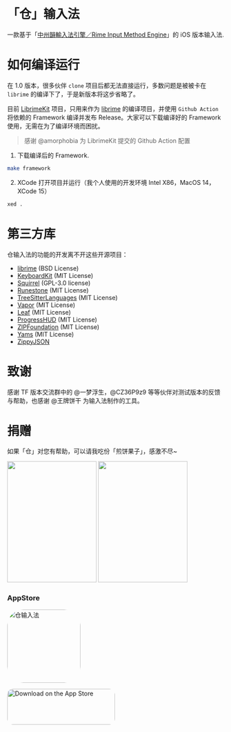 # 「仓」输入法

一款基于「[中州韻輸入法引擎／Rime Input Method Engine](https://github.com/rime/librime)」的 iOS 版本输入法.

# 如何编译运行

在 1.0 版本，很多伙伴 `clone` 项目后都无法直接运行，多数问题是被被卡在 `librime` 的编译下了，于是新版本将这步省略了。

目前 [LibrimeKit](https://github.com/imfuxiao/LibrimeKit) 项目，只用来作为 [librime](https://github.com/rime/librime)  的编译项目，并使用 `Github Action` 将依赖的 Framework 编译并发布 Release。大家可以下载编译好的 Framework 使用，无需在为了编译环境而困扰。

> 感谢 @amorphobia 为 LibrimeKit 提交的 Github Action 配置

1. 下载编译后的 Framework.

```sh
make framework
```

2. XCode 打开项目并运行（我个人使用的开发环境 Intel X86，MacOS 14，XCode 15）

```sh
xed .
```

# 第三方库

仓输入法的功能的开发离不开这些开源项目：

* [librime](https://github.com/rime/librime) (BSD License)
* [KeyboardKit](https://github.com/KeyboardKit/KeyboardKit.git) (MIT License)
* [Squirrel](https://github.com/rime/squirrel) (GPL-3.0 license)
* [Runestone](https://github.com/simonbs/Runestone.git) (MIT License)
* [TreeSitterLanguages](https://github.com/simonbs/TreeSitterLanguages.git) (MIT License)
* [Vapor](https://github.com/vapor/vapor) (MIT License)
* [Leaf](https://github.com/vapor/leaf) (MIT License)
* [ProgressHUD](https://github.com/relatedcode/ProgressHUD) (MIT License)
* [ZIPFoundation](https://github.com/weichsel/ZIPFoundation) (MIT License)
* [Yams](https://github.com/jpsim/Yams) (MIT License)
* [ZippyJSON](https://github.com/michaeleisel/ZippyJSON)

# 致谢

感谢 TF 版本交流群中的 @一梦浮生，@CZ36P9z9 等等伙伴对测试版本的反馈与帮助，也感谢 @王牌饼干 为输入法制作的工具。

# 捐赠

如果「仓」对您有帮助，可以请我吃份「煎饼果子」，感激不尽~

<img src="https://ihsiao.com/images/aliPay.jpeg" width="207" height="281" />
<img src="https://ihsiao.com/images/wechatPay.jpeg"  width="207" height="281" />


### AppStore

<a href="https://apps.apple.com/cn/app/%E4%BB%93%E8%BE%93%E5%85%A5%E6%B3%95/id6446617683?itscg=30200&amp;itsct=apps_box_appicon" style="width: 170px; height: 170px; border-radius: 22%; overflow: hidden; display: inline-block; vertical-align: middle;"><img src="https://is4-ssl.mzstatic.com/image/thumb/Purple126/v4/16/b3/b8/16b3b836-12aa-206a-f849-79e37bf6528c/AppIcon-0-1x_U007emarketing-0-10-0-85-220.png/540x540bb.jpg" alt="仓输入法" style="width: 170px; height: 170px; border-radius: 22%; overflow: hidden; display: inline-block; vertical-align: middle;"></a>

<a href="https://apps.apple.com/cn/app/%E4%BB%93%E8%BE%93%E5%85%A5%E6%B3%95/id6446617683?itsct=apps_box_badge&amp;itscg=30200" style="display: inline-block; overflow: hidden; border-radius: 13px; width: 250px; height: 83px;"><img src="https://tools.applemediaservices.com/api/badges/download-on-the-app-store/black/en-us?size=250x83&amp;releaseDate=1680912000" alt="Download on the App Store" style="border-radius: 13px; width: 250px; height: 83px;"></a>
